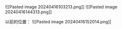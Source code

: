 ![[Pasted image 20240416103213.png]]
![[Pasted image 20240416144313.png]]

以前的位置：
![[Pasted image 20240416152014.png]]
